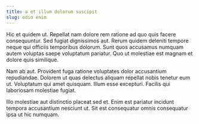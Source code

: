 ```yaml
---
title: a et illum dolorum suscipit
slug: odio enim
---
```


Hic et quidem ut. Repellat nam dolore rem ratione ad quo quis facere consequuntur. Sed fugiat dignissimos aut. Rerum quidem deleniti tempore neque qui officiis temporibus dolorum. Sunt quos accusamus numquam autem voluptas saepe voluptatum pariatur. Quo ut molestiae est magnam et dolore quis similique.

Nam ab aut. Provident fuga ratione voluptates dolor accusantium repudiandae. Dolorem ut quas delectus aliquam repellat nobis tenetur eum ut. Voluptatum qui amet quisquam. Illum esse excepturi. Facilis qui laboriosam molestiae fugiat.

Illo molestiae aut distinctio placeat sed et. Enim est pariatur incidunt tempora accusantium nesciunt ut. Sit est consequatur omnis consequatur ipsa ut hic numquam.
